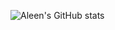 ![Aleen's GitHub stats](https://github-readme-stats.vercel.app/api?username=xettrialeen&show_icons=true&theme=radical)
